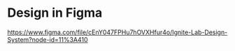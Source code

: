# Design in Figma

https://www.figma.com/file/cEnY047FPHu7hOVXHfur4o/Ignite-Lab-Design-System?node-id=11%3A410

